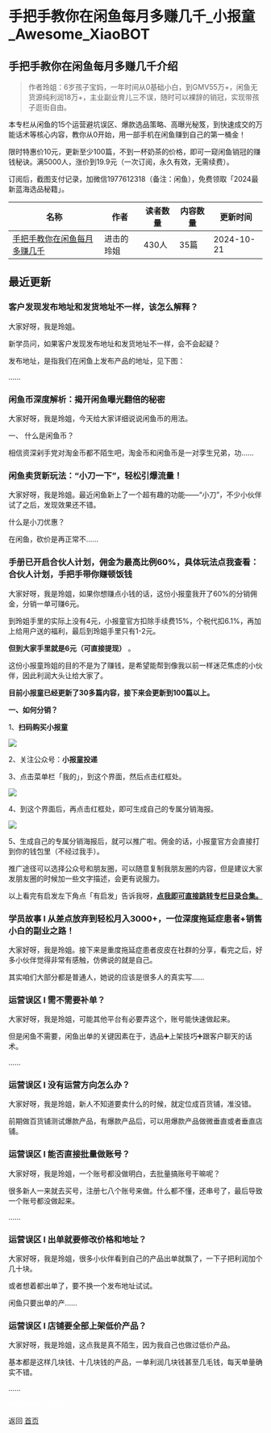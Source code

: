 # 手把手教你在闲鱼每月多赚几千_小报童_Awesome_XiaoBOT

## 手把手教你在闲鱼每月多赚几千介绍
> 作者玲姐：6岁孩子宝妈，一年时间从0基础小白，到GMV55万+，闲鱼无货源纯利润18万+，主业副业育儿三不误，随时可以裸辞的销冠，实现带孩子逛街自由。    
    
本专栏从闲鱼的15个运营避坑误区、爆款选品策略、高曝光秘笈，到快速成交的万能话术等核心内容，教你从0开始，用一部手机在闲鱼赚到自己的第一桶金！    
    
限时特惠价10元，更新至少100篇，不到一杯奶茶的价格，即可一窥闲鱼销冠的赚钱秘诀。满5000人，涨价到19.9元（一次订阅，永久有效，无需续费）。    
    
订阅后，截图支付记录，加微信1977612318（备注：闲鱼），免费领取「2024最新蓝海选品秘籍」。  
  


|名称|作者|读者数量|内容数量|更新时间|
|---|---|---|---|---|
|[手把手教你在闲鱼每月多赚几千](https://xiaobot.net/p/ling818?refer=0b133df9-27dc-423b-8101-639049001c13)|进击的玲姐|430人|35篇|2024-10-21|

## 最近更新
### 客户发现发布地址和发货地址不一样，该怎么解释？

大家好呀，我是玲姐。

新学员问，如果客户发现发布地址和发货地址不一样，会不会起疑？

发布地址，是指我们在闲鱼上发布产品的地址，见下图：

......

### 闲鱼币深度解析：揭开闲鱼曝光翻倍的秘密

大家好呀，我是玲姐，今天给大家详细说说闲鱼币的用法。

一、 什么是闲鱼币？

相信资深剁手党对淘金币都不陌生吧，淘金币和闲鱼币是一对孪生兄弟，功......

### 闲鱼卖货新玩法：“小刀一下”，轻松引爆流量！

大家好呀，我是玲姐。最近闲鱼新上了一个超有趣的功能——“小刀”，不少小伙伴试了之后，发现效果还不错。

什么是小刀优惠？

在闲鱼，砍价是再正常不......

### 手册已开启合伙人计划，佣金为最高比例60%，具体玩法点我查看：合伙人计划，手把手带你赚顿饭钱

大家好呀，我是玲姐，如果你想赚点小钱的话，这份小报童我开了60%的分销佣金，分销一单可赚6元。

到玲姐手里的实际上没有4元，小报童官方扣除手续费15%，个税代扣6.1%，再加上给用户送的福利，最后到玲姐手里只有1-2元。

**但到大家手里就是6元（可直接提现）** 。

这份小报童玲姐的目的不是为了赚钱，是希望能帮到像我以前一样迷茫焦虑的小伙伴，因此利润大头让给大家了。

**目前小报童已经更新了30多篇内容，接下来会更新到100篇以上。**

**一、如何分销？**

1、**扫码购买小报童**

![](https://static.xiaobot.net/file/2024-04-03/378726/231e581ce59c9a20c2b3320b1369b057.jpeg)

2、关注公众号：**小报童投递**

3、点击菜单栏「我的」，到这个界面，然后点击红框处。

![](https://static.xiaobot.net/file/2024-04-03/378726/bb10dcf70195fa3c80f266f2d9ba590e.jpeg)

4、到这个界面后，再点击红框处，即可生成自己的专属分销海报。

![](https://static.xiaobot.net/file/2024-04-03/378726/ed9304c539729bcbe60567ba7cfdf9f2.jpeg)

5、生成自己的专属分销海报后，就可以推广啦。佣金的话，小报童官方会直接打到你的钱包里（不经过我手）。

推广途径可以选择公众号和朋友圈，可以随意复制我朋友圈的内容，但是建议大家发朋友圈的时候加一些文字描述，会更有说服力。

以上看完有启发左下角点「有启发」告诉我呀，[**点我即可直接跳转专栏目录合集。**](https://xiaobot.net/post/97708ba8-06d6-42ef-97c4-85a3c6454b5f?refer=f8fe38ed-c307-4d8d-8815-15a40607f2d2)

### 学员故事 l 从差点放弃到轻松月入3000+，一位深度拖延症患者+销售小白的副业之路！

大家好呀，我是玲姐。接下来是重度拖延症患者皮皮在社群的分享，看完之后，好多小伙伴觉得非常有感触，仿佛说的就是自己。

其实咱们大部分都是普通人，她说的应该是很多人的真实写......

### 运营误区 l 需不需要补单？

大家好呀，我是玲姐，可能其他平台有必要弄这个，账号能快速做起来。

但是闲鱼不需要，闲鱼出单的关键因素在于，选品➕上架技巧➕跟客户聊天的话术。

......

### 运营误区 l 没有运营方向怎么办？

大家好呀，我是玲姐，新人不知道要卖什么的时候，就定位成百货铺，准没错。

前期做百货铺测试爆款产品，有爆款产品后，可以用爆款产品做微垂直或者垂直店铺。

### 运营误区 l 能否直接批量做账号？

大家好呀，我是玲姐，一个账号都没做明白，去批量搞账号干嘛呢？

很多新人一来就去买号，注册七八个账号来做。什么都不懂，还串号了，最后导致一个账号都没做起来。

......

### 运营误区 l 出单就要修改价格和地址？

大家好呀，我是玲姐，很多小伙伴看到自己的产品出单就飘了，一下子把利润加个几十块。

或者想着都出单了，要不换一个发布地址试试。

闲鱼只要出单的产......

### 运营误区 l 店铺要全部上架低价产品？

大家好呀，我是玲姐，这点我是真不陌生，因为我自己也做过低价产品。

基本都是这样几块钱、十几块钱的产品，一单利润几块钱甚至几毛钱，每天单量确实不错。

......


<a href="https://github.com/Reno9527/awesome-xiaobot" style="color: white; text-decoration: none;">awesome-xiaobot</a>

返回 [首页](../README.md)
